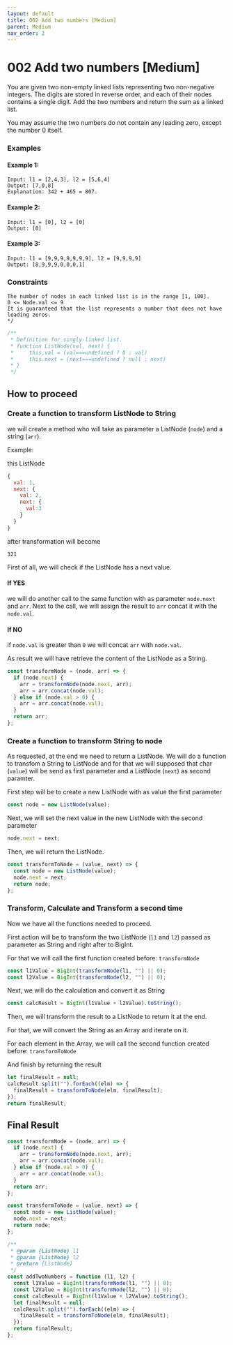 ```yaml
---
layout: default
title: 002 Add two numbers [Medium]
parent: Medium
nav_order: 2
---
```


# 002 Add two numbers [Medium]

You are given two non-empty linked lists representing two non-negative integers. The digits are stored in reverse order, and each of their nodes contains a single digit. Add the two numbers and return the sum as a linked list.

You may assume the two numbers do not contain any leading zero, except the number 0 itself.

### Examples

#### Example 1:

```
Input: l1 = [2,4,3], l2 = [5,6,4]
Output: [7,0,8]
Explanation: 342 + 465 = 807.
```

#### Example 2:

```
Input: l1 = [0], l2 = [0]
Output: [0]
```

#### Example 3:

```
Input: l1 = [9,9,9,9,9,9,9], l2 = [9,9,9,9]
Output: [8,9,9,9,0,0,0,1]
```

### Constraints

```
The number of nodes in each linked list is in the range [1, 100].
0 <= Node.val <= 9
It is guaranteed that the list represents a number that does not have leading zeros.
*/
```

```javascript
/**
 * Definition for singly-linked list.
 * function ListNode(val, next) {
 *     this.val = (val===undefined ? 0 : val)
 *     this.next = (next===undefined ? null : next)
 * }
 */
```

## How to proceed

### Create a function to transform ListNode to String

we will create a method who will take as parameter a ListNode (`node`) and a string (`arr`).

Example:

this ListNode

```javascript
{
  val: 1,
  next: {
    val: 2,
    next: {
      val:3
    }
  }
}
```

after transformation will become

```
321
```

First of all, we will check if the ListNode has a next value.

#### If YES

we will do another call to the same function with as parameter `node.next` and `arr`.
Next to the call, we will assign the result to `arr` concat it with the `node.val`.

#### If NO

if `node.val` is greater than `0` we will concat `arr` with `node.val`.

As result we will have retrieve the content of the ListNode as a String.

```javascript
const transformNode = (node, arr) => {
  if (node.next) {
    arr = transformNode(node.next, arr);
    arr = arr.concat(node.val);
  } else if (node.val > 0) {
    arr = arr.concat(node.val);
  }
  return arr;
};
```

### Create a function to transform String to node

As requested, at the end we need to return a ListNode.
We will do a function to transfom a String to ListNode and for that we will supposed that char (`value`) will be send as first parameter and a ListNode (`next`) as second paramter.

First step will be to create a new ListNode with as value the first parameter

```javascript
const node = new ListNode(value);
```

Next, we will set the next value in the new ListNode with the second parameter

```javascript
node.next = next;
```

Then, we will return the ListNode.

```javascript
const transformToNode = (value, next) => {
  const node = new ListNode(value);
  node.next = next;
  return node;
};
```

### Transform, Calculate and Transform a second time

Now we have all the functions needed to proceed.

First action will be to transform the two ListNode (`l1` and `l2`) passed as parameter as String and right after to BigInt.

For that we will call the first function created before: `transformNode`

```javascript
const l1Value = BigInt(transformNode(l1, "") || 0);
const l2Value = BigInt(transformNode(l2, "") || 0);
```

Next, we will do the calculation and convert it as String

```javascript
const calcResult = BigInt(l1Value + l2Value).toString();
```

Then, we will transform the result to a ListNode to return it at the end.

For that, we will convert the String as an Array and iterate on it.

For each element in the Array, we will call the second function created before: `transformToNode`

And finish by returning the result

```javascript
let finalResult = null;
calcResult.split("").forEach((elm) => {
  finalResult = transformToNode(elm, finalResult);
});
return finalResult;
```

## Final Result

```javascript
const transformNode = (node, arr) => {
  if (node.next) {
    arr = transformNode(node.next, arr);
    arr = arr.concat(node.val);
  } else if (node.val > 0) {
    arr = arr.concat(node.val);
  }
  return arr;
};

const transformToNode = (value, next) => {
  const node = new ListNode(value);
  node.next = next;
  return node;
};

/**
 * @param {ListNode} l1
 * @param {ListNode} l2
 * @return {ListNode}
 */
const addTwoNumbers = function (l1, l2) {
  const l1Value = BigInt(transformNode(l1, "") || 0);
  const l2Value = BigInt(transformNode(l2, "") || 0);
  const calcResult = BigInt(l1Value + l2Value).toString();
  let finalResult = null;
  calcResult.split("").forEach((elm) => {
    finalResult = transformToNode(elm, finalResult);
  });
  return finalResult;
};
```
